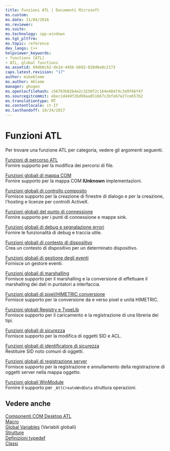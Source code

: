 ```yaml
---
title: Funzioni ATL | Documenti Microsoft
ms.custom: 
ms.date: 11/04/2016
ms.reviewer: 
ms.suite: 
ms.technology: cpp-windows
ms.tgt_pltfrm: 
ms.topic: reference
dev_langs: C++
helpviewer_keywords:
- functions [ATL]
- ATL, global functions
ms.assetid: 69db0cb2-de1d-445b-b692-020d6e8c2173
caps.latest.revision: "17"
author: mikeblome
ms.author: mblome
manager: ghogen
ms.openlocfilehash: c56703b02b4e2c325072c164e484fdc3d9f66f47
ms.sourcegitcommit: ebec1d449f2bd98aa851667c2bfeb7e27ce657b2
ms.translationtype: MT
ms.contentlocale: it-IT
ms.lasthandoff: 10/24/2017
---
```

# <a name="atl-functions"></a>Funzioni ATL


Per trovare una funzione ATL per categoria, vedere gli argomenti seguenti.  
  
 [Funzioni di percorso ATL](../../atl/reference/com-map-global-functions.md)  
 Fornire supporto per la modifica dei percorsi di file.
 
 [Funzioni globali di mappa COM](../../atl/reference/com-map-global-functions.md)  
 Fornire supporto per la mappa COM **IUnknown** implementazioni.  
  
 [Funzioni globali di controllo composito](../../atl/reference/composite-control-global-functions.md)  
 Fornisce supporto per la creazione di finestre di dialogo e per la creazione, l'hosting e licenze per controlli ActiveX.  
  
 [Funzioni globali del punto di connessione](../../atl/reference/connection-point-global-functions.md)  
 Fornire supporto per i punti di connessione e mappe sink.  
  
 [Funzioni globali di debug e segnalazione errori](../../atl/reference/debugging-and-error-reporting-global-functions.md)  
 Fornire le funzionalità di debug e traccia utile.  
  
 [Funzioni globali di contesto di dispositivo](../../atl/reference/device-context-global-functions.md)  
 Crea un contesto di dispositivo per un determinato dispositivo.  
  
 [Funzioni globali di gestione degli eventi](../../atl/reference/event-handling-global-functions.md)  
 Fornisce un gestore eventi.  
  
 [Funzioni globali di marshalling](../../atl/reference/marshaling-global-functions.md)  
 Fornisce supporto per il marshalling e la conversione di effettuare il marshalling dei dati in puntatori a interfaccia.  
  
 [Funzioni globali di pixel/HIMETRIC conversione](../../atl/reference/pixel-himetric-conversion-global-functions.md)  
 Fornisce supporto per la conversione da e verso pixel e unità HIMETRIC.  
  
 [Funzioni globali Registry e TypeLib](../../atl/reference/registry-and-typelib-global-functions.md)  
 Fornisce supporto per il caricamento e la registrazione di una libreria dei tipi.  
  
 [Funzioni globali di sicurezza](../../atl/reference/security-global-functions.md)  
 Fornisce supporto per la modifica di oggetti SID e ACL.  
  
 [Funzioni globali di identificatore di sicurezza](../../atl/reference/security-identifier-global-functions.md)  
 Restituire SID noto comuni di oggetti.  
  
 [Funzioni globali di registrazione server](../../atl/reference/server-registration-global-functions.md)  
 Fornisce supporto per la registrazione e annullamento della registrazione di oggetti server nella mappa oggetto.  
  
 [Funzioni globali WinModule](../../atl/reference/winmodule-global-functions.md)  
 Fornire il supporto per `_AtlCreateWndData` struttura operazioni.  
  
## <a name="see-also"></a>Vedere anche  
    
 [Componenti COM Desktop ATL](../../atl/atl-com-desktop-components.md)   
 [Macro](../../atl/reference/atl-macros.md)   
 [Global Variables](../../atl/reference/atl-global-variables.md)  (Variabili globali)  
 [Strutture](../../atl/reference/atl-structures.md)   
 [Definizioni typedef](../../atl/reference/atl-typedefs.md)   
 [Classi](../../atl/reference/atl-classes.md)

